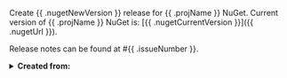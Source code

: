 Create {{ .nugetNewVersion }} release for {{ .projName }} NuGet.
Current version of {{ .projName }} NuGet is: [{{ .nugetCurrentVersion }}]({{ .nugetUrl }}).

Release notes can be found at #{{ .issueNumber }}.

<details>
<summary><strong>Created from:</strong></summary>
</br>

Issue: #{{ .issueNumber }}
Workflow: [{{ .workflow }}](https://github.com/edumserrano/dot-net-sdk-extensions/actions/workflows/dispatch-commands.yml)
Commmit: {{ .commitSha }}

</details>
